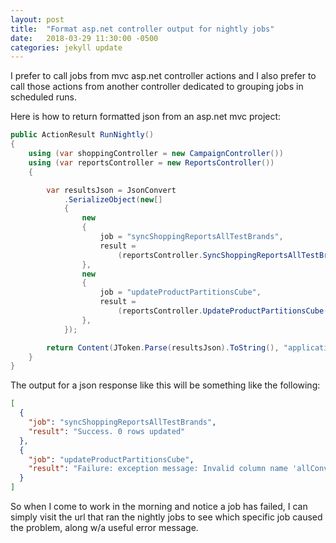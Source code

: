 ```yaml
---
layout: post
title:  "Format asp.net controller output for nightly jobs"
date:   2018-03-29 11:30:00 -0500
categories: jekyll update
---
```


I prefer to call jobs from mvc asp.net controller actions and I also prefer to call those actions from another 
controller dedicated to grouping jobs in scheduled runs.

Here is how to return formatted json from an asp.net mvc project:
```csharp
public ActionResult RunNightly()
{
    using (var shoppingController = new CampaignController())
    using (var reportsController = new ReportsController())
    {

        var resultsJson = JsonConvert
            .SerializeObject(new[]
            {
                new
                {
                    job = "syncShoppingReportsAllTestBrands",
                    result = 
                        (reportsController.SyncShoppingReportsAllTestBrands() as ContentResult).Content
                },
                new
                {
                    job = "updateProductPartitionsCube",
                    result = 
                        (reportsController.UpdateProductPartitionsCube() as ContentResult).Content
                },
            });

        return Content(JToken.Parse(resultsJson).ToString(), "application/json");
    }
}
```

The output for a json response like this will be something like the following: 
```json
[
  {
    "job": "syncShoppingReportsAllTestBrands",
    "result": "Success. 0 rows updated"
  },
  {
    "job": "updateProductPartitionsCube",
    "result": "Failure: exception message: Invalid column name 'allConversions'.\r\nInvalid column name 'allConversionsValue'.; inner exception message = null"
  }
]
```

So when I come to work in the morning and notice a job has failed, I can simply visit the url that ran the nightly jobs
to see which specific job caused the problem, along w/a useful error message.